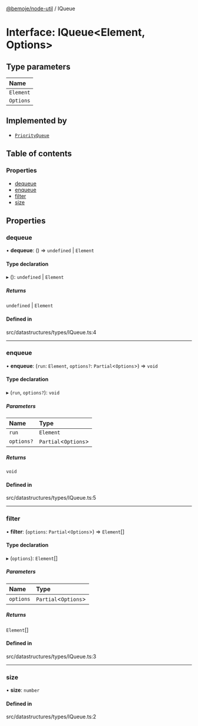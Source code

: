 [@bemoje/node-util](/docs/index.md) / IQueue

# Interface: IQueue<Element, Options\>

## Type parameters

| Name |
| :------ |
| `Element` |
| `Options` |

## Implemented by

- [`PriorityQueue`](/docs/classes/PriorityQueue.md)

## Table of contents

### Properties

- [dequeue](/docs/interfaces/IQueue.md#dequeue)
- [enqueue](/docs/interfaces/IQueue.md#enqueue)
- [filter](/docs/interfaces/IQueue.md#filter)
- [size](/docs/interfaces/IQueue.md#size)

## Properties

### dequeue

• **dequeue**: () => `undefined` \| `Element`

#### Type declaration

▸ (): `undefined` \| `Element`

##### Returns

`undefined` \| `Element`

#### Defined in

src/datastructures/types/IQueue.ts:4

___

### enqueue

• **enqueue**: (`run`: `Element`, `options?`: `Partial`<`Options`\>) => `void`

#### Type declaration

▸ (`run`, `options?`): `void`

##### Parameters

| Name | Type |
| :------ | :------ |
| `run` | `Element` |
| `options?` | `Partial`<`Options`\> |

##### Returns

`void`

#### Defined in

src/datastructures/types/IQueue.ts:5

___

### filter

• **filter**: (`options`: `Partial`<`Options`\>) => `Element`[]

#### Type declaration

▸ (`options`): `Element`[]

##### Parameters

| Name | Type |
| :------ | :------ |
| `options` | `Partial`<`Options`\> |

##### Returns

`Element`[]

#### Defined in

src/datastructures/types/IQueue.ts:3

___

### size

• **size**: `number`

#### Defined in

src/datastructures/types/IQueue.ts:2
